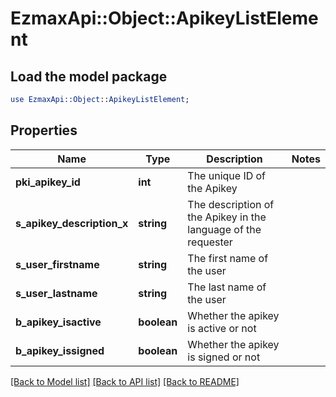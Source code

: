 # EzmaxApi::Object::ApikeyListElement

## Load the model package
```perl
use EzmaxApi::Object::ApikeyListElement;
```

## Properties
Name | Type | Description | Notes
------------ | ------------- | ------------- | -------------
**pki_apikey_id** | **int** | The unique ID of the Apikey | 
**s_apikey_description_x** | **string** | The description of the Apikey in the language of the requester | 
**s_user_firstname** | **string** | The first name of the user | 
**s_user_lastname** | **string** | The last name of the user | 
**b_apikey_isactive** | **boolean** | Whether the apikey is active or not | 
**b_apikey_issigned** | **boolean** | Whether the apikey is signed or not | 

[[Back to Model list]](../README.md#documentation-for-models) [[Back to API list]](../README.md#documentation-for-api-endpoints) [[Back to README]](../README.md)



